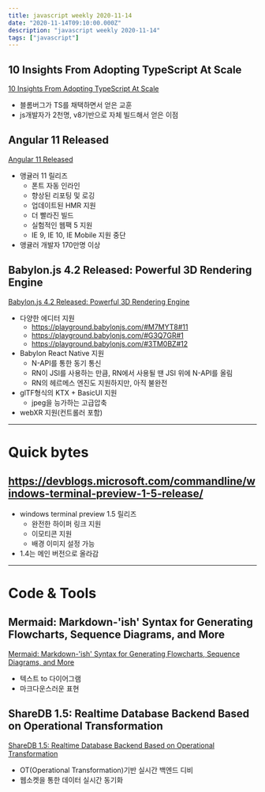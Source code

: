 ```yaml
---
title: javascript weekly 2020-11-14
date: "2020-11-14T09:10:00.000Z"
description: "javascript weekly 2020-11-14"
tags: ["javascript"]
---
```


## 10 Insights From Adopting TypeScript At Scale
<a href="https://www.techatbloomberg.com/blog/10-insights-adopting-typescript-at-scale/" target="_blank">10 Insights From Adopting TypeScript At Scale</a>
- 블롬버그가 TS를 채택하면서 얻은 교훈
- js개발자가 2천명, v8기반으로 자체 빌드해서 얻은 이점

## Angular 11 Released
<a href="https://blog.angular.io/version-11-of-angular-now-available-74721b7952f7" target="_blank">Angular 11 Released</a>
- 앵귤러 11 릴리즈
	- 폰트 자동 인라인
	- 향상된 리포팅 및 로깅
	- 업데이트된 HMR 지원
	- 더 빨라진 빌드
	- 실험적인 웹팩 5 지원
	- IE 9, IE 10, IE Mobile 지원 중단
- 앵귤러 개발자 170만명 이상

## Babylon.js 4.2 Released: Powerful 3D Rendering Engine
<a href="https://babylonjs.medium.com/babylon-js-4-2-simplicity-reimagined-965f88d0fad" target="_blank">Babylon.js 4.2 Released: Powerful 3D Rendering Engine</a>
- 다양한 에디터 지원
	- https://playground.babylonjs.com/#M7MYT8#11
	- https://playground.babylonjs.com/#G3Q7GR#1
	- https://playground.babylonjs.com/#3TM0BZ#12
- Babylon React Native 지원
	- N-API를 통한 동기 통신
	- RN이 JSI를 사용하는 만큼, RN에서 사용될 땐 JSI 위에 N-API를 올림
	- RN의 헤르메스 엔진도 지원하지만, 아직 불완전
- glTF형식의 KTX + BasicUI 지원
	- jpeg을 능가하는 고급압축
- webXR 지원(컨트롤러 포함)

<hr>

# Quick bytes

## https://devblogs.microsoft.com/commandline/windows-terminal-preview-1-5-release/
- windows terminal preview 1.5 릴리즈
	- 완전한 하이퍼 링크 지원
	- 이모티콘 지원
	- 배경 이미지 설정 가능
- 1.4는 메인 버전으로 올라감

<hr>

# Code & Tools

## Mermaid: Markdown-'ish' Syntax for Generating Flowcharts, Sequence Diagrams, and More
<a href="https://mermaid-js.github.io/mermaid/#/" target="_blank">Mermaid: Markdown-'ish' Syntax for Generating Flowcharts, Sequence Diagrams, and More</a>
- 텍스트 to 다이어그램
- 마크다운스러운 표현

## ShareDB 1.5: Realtime Database Backend Based on Operational Transformation
<a href="https://github.com/share/sharedb" target="_blank">ShareDB 1.5: Realtime Database Backend Based on Operational Transformation</a>
- OT(Operational Transformation)기반 실시간 백엔드 디비
- 웹소켓을 통한 데이터 실시간 동기화
